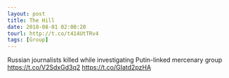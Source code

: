 ```yaml
---
layout: post
title: The Hill
date: 2018-08-01 02:00:20
tourl: http://t.co/t414UtTRv4
tags: [Group]
---
```

Russian journalists killed while investigating Putin-linked mercenary group https://t.co/V2SdxGd3q2 https://t.co/GIatd2pzHA